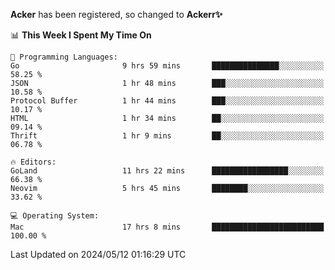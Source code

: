 **Acker** has been registered, so changed to **Ackerr✨**

<!--START_SECTION:waka-->
📊 **This Week I Spent My Time On** 

```text
💬 Programming Languages: 
Go                       9 hrs 59 mins       ███████████████░░░░░░░░░░   58.25 % 
JSON                     1 hr 48 mins        ███░░░░░░░░░░░░░░░░░░░░░░   10.58 % 
Protocol Buffer          1 hr 44 mins        ███░░░░░░░░░░░░░░░░░░░░░░   10.17 % 
HTML                     1 hr 34 mins        ██░░░░░░░░░░░░░░░░░░░░░░░   09.14 % 
Thrift                   1 hr 9 mins         ██░░░░░░░░░░░░░░░░░░░░░░░   06.78 % 

🔥 Editors: 
GoLand                   11 hrs 22 mins      █████████████████░░░░░░░░   66.38 % 
Neovim                   5 hrs 45 mins       ████████░░░░░░░░░░░░░░░░░   33.62 % 

💻 Operating System: 
Mac                      17 hrs 8 mins       █████████████████████████   100.00 % 
```


 Last Updated on 2024/05/12 01:16:29 UTC
<!--END_SECTION:waka-->
